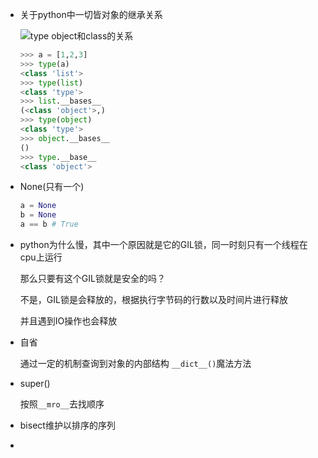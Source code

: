 

* 关于python中一切皆对象的继承关系

    ![type object和class的关系](http://ww1.sinaimg.cn/large/006BhB5Ogy1g2bh7x03mnj30q00h7jst.jpg)

    ```python
    >>> a = [1,2,3]
    >>> type(a)
    <class 'list'>
    >>> type(list)
    <class 'type'>
    >>> list.__bases__
    (<class 'object'>,)
    >>> type(object)
    <class 'type'>
    >>> object.__bases__
    ()
    >>> type.__base__
    <class 'object'>
    ```

* None(只有一个)
    ```python
    a = None
    b = None
    a == b # True
    ```

* python为什么慢，其中一个原因就是它的GIL锁，同一时刻只有一个线程在cpu上运行

    那么只要有这个GIL锁就是安全的吗？

    不是，GIL锁是会释放的，根据执行字节码的行数以及时间片进行释放

    并且遇到IO操作也会释放
* 自省

    通过一定的机制查询到对象的内部结构
    `__dict__()`魔法方法
* super()
    
    按照`__mro__`去找顺序
* bisect维护以排序的序列
* 